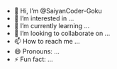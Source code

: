 - 👋 Hi, I’m @SaiyanCoder-Goku
- 👀 I’m interested in ...
- 🌱 I’m currently learning ...
- 💞️ I’m looking to collaborate on ...
- 📫 How to reach me ...
- 😄 Pronouns: ...
- ⚡ Fun fact: ...

<!---
SaiyanCoder-Goku/SaiyanCoder-Goku is a ✨ special ✨ repository because its `README.md` (this file) appears on your GitHub profile.
You can click the Preview link to take a look at your changes.
--->
